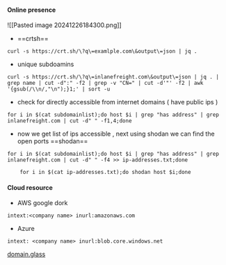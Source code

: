 
#### Online presence

![[Pasted image 20241226184300.png]]
- ==crtsh==

```shell-session
curl -s https://crt.sh/\?q\=examlple.com\&output\=json | jq .
```

- unique subdoamins

```shell-session
curl -s https://crt.sh/\?q\=inlanefreight.com\&output\=json | jq . | grep name | cut -d":" -f2 | grep -v "CN=" | cut -d'"' -f2 | awk '{gsub(/\\n/,"\n");}1;' | sort -u
```

- check for directly accessible from internet domains ( have public ips )

```shell-session
for i in $(cat subdomainlist);do host $i | grep "has address" | grep inlanefreight.com | cut -d" " -f1,4;done
```

- now we get list of ips accessible , next using shodan we can find the open ports ==shodan==

```shell-session
for i in $(cat subdomainlist);do host $i | grep "has address" | grep inlanefreight.com | cut -d" " -f4 >> ip-addresses.txt;done

	for i in $(cat ip-addresses.txt);do shodan host $i;done
```

#### Cloud resource

- AWS google dork
```
intext:<company name> inurl:amazonaws.com
```

- Azure
```
intext: <company name> inurl:blob.core.windows.net
```

[domain.glass](https://domain.glass/)

